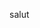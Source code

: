 salut

<!--
**yao726907/yao726907** is a ✨ _special_ ✨ repository because its `README.md` (this file) appears on your GitHub profile.

Here are some ideas to get you started:

- 🔭 Je travaille actuellement sur des projets open-source.
- 🌱 J'apprends actuellement JavaScript et TypeScript.
- 👯 Je cherche à collaborer sur des projets de développement web innovants.
- 🤔 J'ai besoin d'aide pour maîtriser l'apprentissage automatique.
- 💬 N'hésitez pas à me poser des questions sur le développement web et les astuces GitHub.
- 📫 Comment me contacter : yaoabdoulrazak@gmail.com
- 😄 Pronoms : they/them
- ⚡ Fait amusant : J'adore jouer aux échecs et explorer de nouvelles technologies.

## Projets

Liste de mes projets notables.

## Licence

Ce projet est sous licence MIT.
